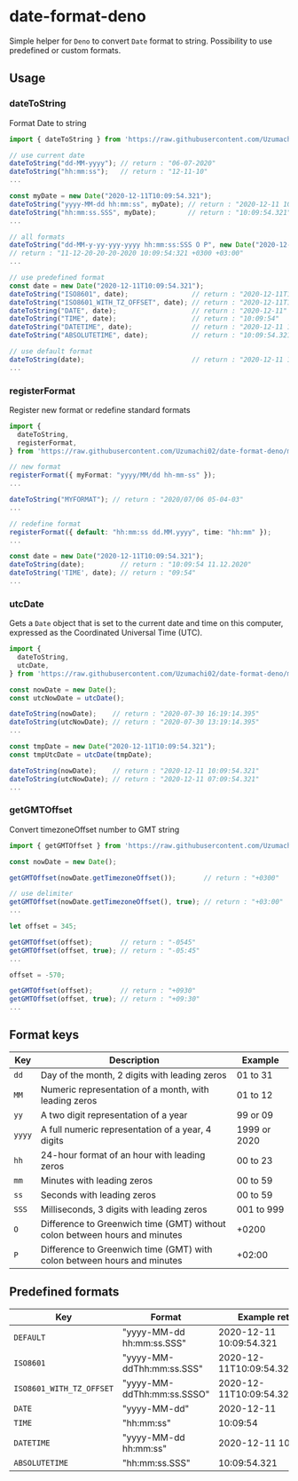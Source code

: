 # date-format-deno

Simple helper for `Deno` to convert `Date` format to string. Possibility to use predefined or custom formats.

## Usage

### dateToString

Format Date to string

```ts
import { dateToString } from 'https://raw.githubusercontent.com/Uzumachi02/date-format-deno/master/mod.ts'

// use current date
dateToString("dd-MM-yyyy"); // return : "06-07-2020"
dateToString("hh:mm:ss");   // return : "12-11-10"
...

const myDate = new Date("2020-12-11T10:09:54.321");
dateToString("yyyy-MM-dd hh:mm:ss", myDate); // return : "2020-12-11 10:09:54"
dateToString("hh:mm:ss.SSS", myDate);        // return : "10:09:54.321"
...

// all formats
dateToString("dd-MM-y-yy-yyy-yyyy hh:mm:ss:SSS O P", new Date("2020-12-11T10:09:54.321"));
// return : "11-12-20-20-20-2020 10:09:54:321 +0300 +03:00"
...

// use predefined format
const date = new Date("2020-12-11T10:09:54.321");
dateToString("ISO8601", date);                // return : "2020-12-11T10:09:54.321"
dateToString("ISO8601_WITH_TZ_OFFSET", date); // return : "2020-12-11T10:09:54.321+0300"
dateToString("DATE", date);                   // return : "2020-12-11"
dateToString("TIME", date);                   // return : "10:09:54"
dateToString("DATETIME", date);               // return : "2020-12-11 10:09:54"
dateToString("ABSOLUTETIME", date);           // return : "10:09:54.321"

// use default format
dateToString(date);                           // return : "2020-12-11 10:09:54.321"
...
```

### registerFormat

Register new format or redefine standard formats

```ts
import {
  dateToString,
  registerFormat,
} from 'https://raw.githubusercontent.com/Uzumachi02/date-format-deno/master/mod.ts';

// new format
registerFormat({ myFormat: "yyyy/MM/dd hh-mm-ss" });
...

dateToString("MYFORMAT"); // return : "2020/07/06 05-04-03"
...

// redefine format
registerFormat({ default: "hh:mm:ss dd.MM.yyyy", time: "hh:mm" });
...

const date = new Date("2020-12-11T10:09:54.321");
dateToString(date);         // return : "10:09:54 11.12.2020"
dateToString('TIME', date); // return : "09:54"
...
```

### utcDate

Gets a `Date` object that is set to the current date and time on this computer, expressed as the Coordinated Universal Time (UTC).

```ts
import {
  dateToString,
  utcDate,
} from 'https://raw.githubusercontent.com/Uzumachi02/date-format-deno/master/mod.ts';

const nowDate = new Date();
const utcNowDate = utcDate();

dateToString(nowDate);    // return : "2020-07-30 16:19:14.395"
dateToString(utcNowDate); // return : "2020-07-30 13:19:14.395"
...

const tmpDate = new Date("2020-12-11T10:09:54.321");
const tmpUtcDate = utcDate(tmpDate);

dateToString(nowDate);    // return : "2020-12-11 10:09:54.321"
dateToString(utcNowDate); // return : "2020-12-11 07:09:54.321"
...
```

### getGMTOffset

Convert timezoneOffset number to GMT string

```ts
import { getGMTOffset } from 'https://raw.githubusercontent.com/Uzumachi02/date-format-deno/master/mod.ts';

const nowDate = new Date();

getGMTOffset(nowDate.getTimezoneOffset());       // return : "+0300"

// use delimiter
getGMTOffset(nowDate.getTimezoneOffset(), true); // return : "+03:00"
...

let offset = 345;

getGMTOffset(offset);       // return : "-0545"
getGMTOffset(offset, true); // return : "-05:45"
...

offset = -570;

getGMTOffset(offset);       // return : "+0930"
getGMTOffset(offset, true); // return : "+09:30"
...
```

## Format keys

| Key    | Description                                                                | Example      |
| ------ | -------------------------------------------------------------------------- | ------------ |
| `dd`   | Day of the month, 2 digits with leading zeros                              | 01 to 31     |
| `MM`   | Numeric representation of a month, with leading zeros                      | 01 to 12     |
| `yy`   | A two digit representation of a year                                       | 99 or 09     |
| `yyyy` | A full numeric representation of a year, 4 digits                          | 1999 or 2020 |
| `hh`   | 24-hour format of an hour with leading zeros                               | 00 to 23     |
| `mm`   | Minutes with leading zeros                                                 | 00 to 59     |
| `ss`   | Seconds with leading zeros                                                 | 00 to 59     |
| `SSS`  | Milliseconds, 3 digits with leading zeros                                  | 001 to 999   |
| `O`    | Difference to Greenwich time (GMT) without colon between hours and minutes | +0200        |
| `P`    | Difference to Greenwich time (GMT) with colon between hours and minutes    | +02:00       |

## Predefined formats

| Key                      | Format                     | Example return               |
| ------------------------ | -------------------------- | ---------------------------- |
| `DEFAULT`                | "yyyy-MM-dd hh:mm:ss.SSS"  | 2020-12-11 10:09:54.321      |
| `ISO8601`                | "yyyy-MM-ddThh:mm:ss.SSS"  | 2020-12-11T10:09:54.321      |
| `ISO8601_WITH_TZ_OFFSET` | "yyyy-MM-ddThh:mm:ss.SSSO" | 2020-12-11T10:09:54.321+0300 |
| `DATE`                   | "yyyy-MM-dd"               | 2020-12-11                   |
| `TIME`                   | "hh:mm:ss"                 | 10:09:54                     |
| `DATETIME`               | "yyyy-MM-dd hh:mm:ss"      | 2020-12-11 10:09:54          |
| `ABSOLUTETIME`           | "hh:mm:ss.SSS"             | 10:09:54.321                 |
